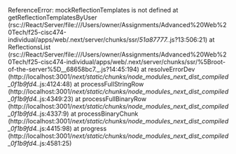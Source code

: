 ReferenceError: mockReflectionTemplates is not defined
    at getReflectionTemplatesByUser (rsc://React/Server/file:///Users/owner/Assignments/Advanced%20Web%20Tech/f25-cisc474-individual/apps/web/.next/server/chunks/ssr/_51a87777._.js?13:506:21)
    at ReflectionsList (rsc://React/Server/file:///Users/owner/Assignments/Advanced%20Web%20Tech/f25-cisc474-individual/apps/web/.next/server/chunks/ssr/%5Broot-of-the-server%5D__68658bc7._.js?14:45:194)
    at resolveErrorDev (http://localhost:3001/_next/static/chunks/node_modules_next_dist_compiled_0f1b9fd4._.js:4124:48)
    at processFullStringRow (http://localhost:3001/_next/static/chunks/node_modules_next_dist_compiled_0f1b9fd4._.js:4349:23)
    at processFullBinaryRow (http://localhost:3001/_next/static/chunks/node_modules_next_dist_compiled_0f1b9fd4._.js:4337:9)
    at processBinaryChunk (http://localhost:3001/_next/static/chunks/node_modules_next_dist_compiled_0f1b9fd4._.js:4415:98)
    at progress (http://localhost:3001/_next/static/chunks/node_modules_next_dist_compiled_0f1b9fd4._.js:4581:25)